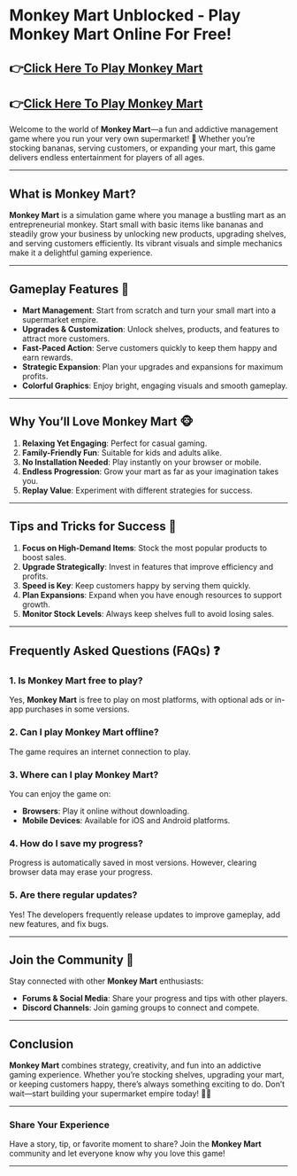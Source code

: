 # Monkey Mart Unblocked - Play Monkey Mart Online For Free!
## 👉[Click Here To Play Monkey Mart](https://monkeymart.co/)
## 👉[Click Here To Play Monkey Mart](https://monkeymart.co/)

Welcome to the world of **Monkey Mart**—a fun and addictive management game where you run your very own supermarket! 🐒 Whether you’re stocking bananas, serving customers, or expanding your mart, this game delivers endless entertainment for players of all ages.

---

## What is Monkey Mart?  

**Monkey Mart** is a simulation game where you manage a bustling mart as an entrepreneurial monkey. Start small with basic items like bananas and steadily grow your business by unlocking new products, upgrading shelves, and serving customers efficiently. Its vibrant visuals and simple mechanics make it a delightful gaming experience.  

---
<head><meta name="google-site-verification" content="kQkMQ6ywh7zmiJWjxExQVnc0cSdpN-nIz_UfOr5vB0Q" /></head>


## Gameplay Features 🛒  

- **Mart Management**: Start from scratch and turn your small mart into a supermarket empire.  
- **Upgrades & Customization**: Unlock shelves, products, and features to attract more customers.  
- **Fast-Paced Action**: Serve customers quickly to keep them happy and earn rewards.  
- **Strategic Expansion**: Plan your upgrades and expansions for maximum profits.  
- **Colorful Graphics**: Enjoy bright, engaging visuals and smooth gameplay.  

---

## Why You’ll Love Monkey Mart 🐵  

1. **Relaxing Yet Engaging**: Perfect for casual gaming.  
2. **Family-Friendly Fun**: Suitable for kids and adults alike.  
3. **No Installation Needed**: Play instantly on your browser or mobile.  
4. **Endless Progression**: Grow your mart as far as your imagination takes you.  
5. **Replay Value**: Experiment with different strategies for success.  

---

## Tips and Tricks for Success 🚀  

1. **Focus on High-Demand Items**: Stock the most popular products to boost sales.  
2. **Upgrade Strategically**: Invest in features that improve efficiency and profits.  
3. **Speed is Key**: Keep customers happy by serving them quickly.  
4. **Plan Expansions**: Expand when you have enough resources to support growth.  
5. **Monitor Stock Levels**: Always keep shelves full to avoid losing sales.  

---

## Frequently Asked Questions (FAQs) ❓  

### 1. Is Monkey Mart free to play?  
Yes, **Monkey Mart** is free to play on most platforms, with optional ads or in-app purchases in some versions.  

### 2. Can I play Monkey Mart offline?  
The game requires an internet connection to play.  

### 3. Where can I play Monkey Mart?  
You can enjoy the game on:  
- **Browsers**: Play it online without downloading.  
- **Mobile Devices**: Available for iOS and Android platforms.  

### 4. How do I save my progress?  
Progress is automatically saved in most versions. However, clearing browser data may erase your progress.  

### 5. Are there regular updates?  
Yes! The developers frequently release updates to improve gameplay, add new features, and fix bugs.  

---

## Join the Community 🍌  

Stay connected with other **Monkey Mart** enthusiasts:  

- **Forums & Social Media**: Share your progress and tips with other players.  
- **Discord Channels**: Join gaming groups to connect and compete.  

---

## Conclusion  

**Monkey Mart** combines strategy, creativity, and fun into an addictive gaming experience. Whether you’re stocking shelves, upgrading your mart, or keeping customers happy, there’s always something exciting to do. Don’t wait—start building your supermarket empire today! 🐒✨  

---

### Share Your Experience  

Have a story, tip, or favorite moment to share? Join the **Monkey Mart** community and let everyone know why you love this game!  

---
